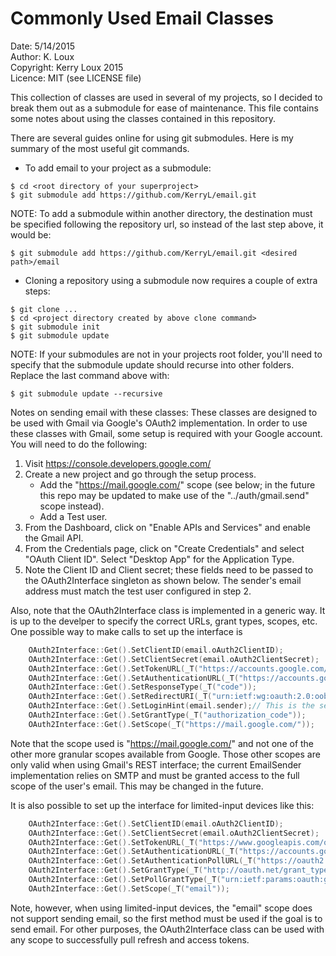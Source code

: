 # Commonly Used Email Classes

Date:       5/14/2015  
Author:     K. Loux  
Copyright:  Kerry Loux 2015  
Licence:    MIT (see LICENSE file)  

This collection of classes are used in several of my projects, so I decided to break them out as a submodule for ease of maintenance.  This file contains some notes about using the classes contained in this repository.

There are several guides online for using git submodules.  Here is my summary of the most useful git commands.
- To add email to your project as a submodule:
````
$ cd <root directory of your superproject>
$ git submodule add https://github.com/KerryL/email.git
````

NOTE:  To add a submodule within another directory, the destination must be specified following the repository url, so instead of the last step above, it would be:
````
$ git submodule add https://github.com/KerryL/email.git <desired path>/email
````

- Cloning a repository using a submodule now requires a couple of extra steps:
````
$ git clone ...
$ cd <project directory created by above clone command>
$ git submodule init
$ git submodule update
````

NOTE:  If your submodules are not in your projects root folder, you'll need to specify that the submodule update should recurse into other folders.  Replace the last command above with:
````
$ git submodule update --recursive
````

Notes on sending email with these classes:
These classes are designed to be used with Gmail via Google's OAuth2 implementation.  In order to use these classes with Gmail, some setup is required with your Google account.  You will need to do the following:
1.  Visit https://console.developers.google.com/
2.  Create a new project and go through the setup process.
	*  Add the "https://mail.google.com/" scope (see below; in the future this repo may be updated to make use of the "../auth/gmail.send" scope instead).
	*  Add a Test user.
3.  From the Dashboard, click on "Enable APIs and Services" and enable the Gmail API.
4.  From the Credentials page, click on "Create Credentials" and select "OAuth Client ID".  Select "Desktop App" for the Application Type.
5.  Note the Client ID and Client secret; these fields need to be passed to the OAuth2Interface singleton as shown below.  The sender's email address must match the test user configured in step 2.

Also, note that the OAuth2Interface class is implemented in a generic way.  It is up to the develper to specify the correct URLs, grant types, scopes, etc.  One possible way to make calls to set up the interface is

```C++
    OAuth2Interface::Get().SetClientID(email.oAuth2ClientID);
    OAuth2Interface::Get().SetClientSecret(email.oAuth2ClientSecret);
    OAuth2Interface::Get().SetTokenURL(_T("https://accounts.google.com/o/oauth2/token"));
    OAuth2Interface::Get().SetAuthenticationURL(_T("https://accounts.google.com/o/oauth2/auth"));
    OAuth2Interface::Get().SetResponseType(_T("code"));
    OAuth2Interface::Get().SetRedirectURI(_T("urn:ietf:wg:oauth:2.0:oob"));
    OAuth2Interface::Get().SetLoginHint(email.sender);// This is the sender's email address
    OAuth2Interface::Get().SetGrantType(_T("authorization_code"));
    OAuth2Interface::Get().SetScope(_T("https://mail.google.com/"));
```

Note that the scope used is "https://mail.google.com/" and not one of the other more granular scopes available from Google.  Those other scopes are only valid when using Gmail's REST interface; the current EmailSender implementation relies on SMTP and must be granted access to the full scope of the user's email.  This may be changed in the future.

It is also possible to set up the interface for limited-input devices like this:

```C++
    OAuth2Interface::Get().SetClientID(email.oAuth2ClientID);
    OAuth2Interface::Get().SetClientSecret(email.oAuth2ClientSecret);
    OAuth2Interface::Get().SetTokenURL(_T("https://www.googleapis.com/oauth2/v3/token"));
    OAuth2Interface::Get().SetAuthenticationURL(_T("https://accounts.google.com/o/oauth2/device/code"));
    OAuth2Interface::Get().SetAuthenticationPollURL(_T("https://oauth2.googleapis.com/token"));
    OAuth2Interface::Get().SetGrantType(_T("http://oauth.net/grant_type/device/1.0"));
    OAuth2Interface::Get().SetPollGrantType(_T("urn:ietf:params:oauth:grant-type:device_code"));
    OAuth2Interface::Get().SetScope(_T("email"));
```

Note, however, when using limited-input devices, the "email" scope does not support sending email, so the first method must be used if the goal is to send email.  For other purposes, the OAuth2Interface class can be used with any scope to successfully pull refresh and access tokens.

